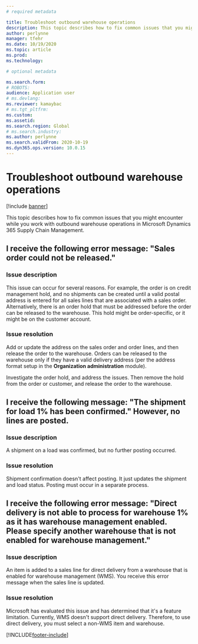 ```yaml
---
# required metadata

title: Troubleshoot outbound warehouse operations
description: This topic describes how to fix common issues that you might encounter while you work with outbound warehouse operations in Microsoft Dynamics 365 Supply Chain Management.
author: perlynne
manager: tfehr
ms.date: 10/19/2020
ms.topic: article
ms.prod: 
ms.technology: 

# optional metadata

ms.search.form: 
# ROBOTS: 
audience: Application user
# ms.devlang: 
ms.reviewer: kamaybac
# ms.tgt_pltfrm: 
ms.custom: 
ms.assetid: 
ms.search.region: Global
# ms.search.industry: 
ms.author: perlynne
ms.search.validFrom: 2020-10-19
ms.dyn365.ops.version: 10.0.15
---
```


# Troubleshoot outbound warehouse operations

[!include [banner](../includes/banner.md)]

This topic describes how to fix common issues that you might encounter while you work with outbound warehouse operations in Microsoft Dynamics 365 Supply Chain Management.

## I receive the following error message: "Sales order could not be released."

### Issue description

This issue can occur for several reasons. For example, the order is on credit management hold, and no shipments can be created until a valid postal address is entered for all sales lines that are associated with a sales order. Alternatively, there is an order hold that must be addressed before the order can be released to the warehouse. This hold might be order-specific, or it might be on the customer account.

### Issue resolution

Add or update the address on the sales order and order lines, and then release the order to the warehouse. Orders can be released to the warehouse only if they have a valid delivery address (per the address format setup in the **Organization administration** module).

Investigate the order hold, and address the issues. Then remove the hold from the order or customer, and release the order to the warehouse.

## I receive the following message: "The shipment for load 1% has been confirmed." However, no lines are posted.

### Issue description

A shipment on a load was confirmed, but no further posting occurred.

### Issue resolution

Shipment confirmation doesn't affect posting. It just updates the shipment and load status. Posting must occur in a separate process.

## I receive the following error message: "Direct delivery is not able to process for warehouse 1% as it has warehouse management enabled. Please specify another warehouse that is not enabled for warehouse management."

### Issue description

An item is added to a sales line for direct delivery from a warehouse that is enabled for warehouse management (WMS). You receive this error message when the sales line is updated. 

### Issue resolution

Microsoft has evaluated this issue and has determined that it's a feature limitation. Currently, WMS doesn't support direct delivery. Therefore, to use direct delivery, you must select a non-WMS item and warehouse.


[!INCLUDE[footer-include](../../includes/footer-banner.md)]
